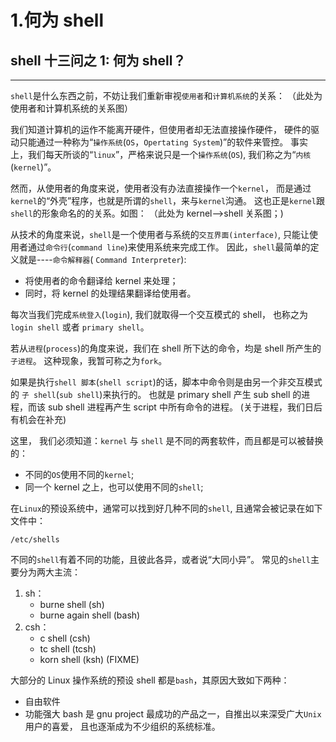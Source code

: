 # 1.何为 shell

## shell 十三问之 1: 何为 shell？

* * *

`shell`是什么东西之前，不妨让我们重新审视`使用者`和`计算机系统`的关系： （此处为使用者和计算机系统的关系图）

我们知道计算机的运作不能离开硬件，但使用者却无法直接操作硬件， 硬件的驱动只能通过一种称为“`操作系统`(`OS`，`Opertating System`)”的软件来管控。 事实上，我们每天所谈的“`linux`”，严格来说只是一个`操作系统`(`OS`), 我们称之为“`内核`(`kernel`)”。

然而，从使用者的角度来说，使用者没有办法直接操作一个`kernel`， 而是通过`kernel`的“外壳”程序，也就是所谓的`shell`，来与`kernel`沟通。 这也正是`kernel`跟`shell`的形象命名的的关系。如图： （此处为 kernel-->shell 关系图；)

从技术的角度来说，`shell`是一个使用者与系统的`交互界面(interface)`, 只能让使用者通过`命令行`(`command line`)来使用系统来完成工作。 因此，`shell`最简单的定义就是----`命令解释器`( `Command Interpreter`):

*   将使用者的命令翻译给 kernel 来处理；
*   同时，将 kernel 的处理结果翻译给使用者。

每次当我们完成`系统登入`(`login`), 我们就取得一个交互模式的 shell， 也称之为`login shell` 或者 `primary shell`。

若从`进程`(`process`)的角度来说，我们在 shell 所下达的命令，均是 shell 所产生的`子进程`。 这种现象，我暂可称之为`fork`。

如果是执行`shell 脚本`(`shell script`)的话，脚本中命令则是由另一个非交互模式的 `子 shell`(`sub shell`)来执行的。 也就是 primary shell 产生 sub shell 的进程，而该 sub shell 进程再产生 script 中所有命令的进程。 (关于进程，我们日后有机会在补充)

这里， 我们必须知道：`kernel` 与 `shell` 是不同的两套软件，而且都是可以被替换的：

*   不同的`OS`使用不同的`kernel`;
*   同一个 kernel 之上，也可以使用不同的`shell`;

在`Linux`的预设系统中，通常可以找到好几种不同的`shell`, 且通常会被记录在如下文件中：

```
/etc/shells 
```

不同的`shell`有着不同的功能，且彼此各异，或者说“大同小异”。 常见的`shell`主要分为两大主流：

1.  sh：
    *   burne shell (sh)
    *   burne again shell (bash)
2.  csh：
    *   c shell (csh)
    *   tc shell (tcsh)
    *   korn shell (ksh) (FIXME)

大部分的 Linux 操作系统的预设 shell 都是`bash`，其原因大致如下两种：

*   自由软件
*   功能强大 bash 是 gnu project 最成功的产品之一，自推出以来深受广大`Unix`用户的喜爱， 且也逐渐成为不少组织的系统标准。